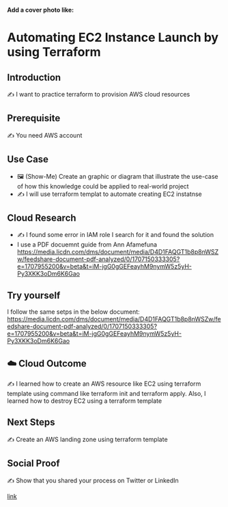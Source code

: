 **Add a cover photo like:**

# Automating EC2 Instance Launch by using Terraform

## Introduction

✍️ I want to practice terraform to provision AWS cloud resources
## Prerequisite

✍️ You need AWS account

## Use Case

- 🖼️ (Show-Me) Create an graphic or diagram that illustrate the use-case of how this knowledge could be applied to real-world project
- ✍️ I will use terraform templat to automate creating EC2 instatnse 

## Cloud Research

- ✍️ I found some error in IAM role I search for it and found the solution 
- I use a PDF docuemnt guide from Ann Afamefuna
  https://media.licdn.com/dms/document/media/D4D1FAQGT1b8p8nWSZw/feedshare-document-pdf-analyzed/0/1707150333305?e=1707955200&v=beta&t=iM-jgG0gGEFeayhM9nymW5z5yH-Py3XKK3oDm6K6Gao
  

## Try yourself

I follow the same setps in the below document:
https://media.licdn.com/dms/document/media/D4D1FAQGT1b8p8nWSZw/feedshare-document-pdf-analyzed/0/1707150333305?e=1707955200&v=beta&t=iM-jgG0gGEFeayhM9nymW5z5yH-Py3XKK3oDm6K6Gao
## ☁️ Cloud Outcome

✍️ I learned how to create an AWS resource like EC2 using terraform template using command like terraform init and terraform apply. Also, I learned how to destroy EC2 using a terraform template 

## Next Steps

✍️ Create an AWS landing zone using terraform template

## Social Proof

✍️ Show that you shared your process on Twitter or LinkedIn

[link](link)
